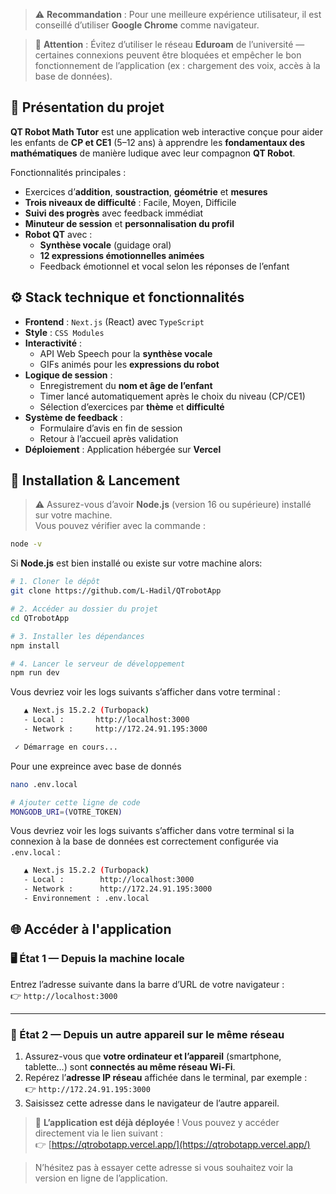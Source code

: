 > ⚠️ **Recommandation** : Pour une meilleure expérience utilisateur, il est conseillé d’utiliser **Google Chrome** comme navigateur.

>🚫 **Attention** : Évitez d’utiliser le réseau **Eduroam** de l’université — certaines connexions peuvent être bloquées et empêcher le bon fonctionnement de l’application (ex : chargement des voix, accès à la base de données).

## 🧠 Présentation du projet

**QT Robot Math Tutor** est une application web interactive conçue pour aider les enfants de **CP et CE1** (5–12 ans) à apprendre les **fondamentaux des mathématiques** de manière ludique avec leur compagnon **QT Robot**.

Fonctionnalités principales :
- Exercices d’**addition**, **soustraction**, **géométrie** et **mesures**
- **Trois niveaux de difficulté** : Facile, Moyen, Difficile
- **Suivi des progrès** avec feedback immédiat
- **Minuteur de session** et **personnalisation du profil**
- **Robot QT** avec :
  - **Synthèse vocale** (guidage oral)
  - **12 expressions émotionnelles animées**
  - Feedback émotionnel et vocal selon les réponses de l’enfant

## ⚙️ Stack technique et fonctionnalités

- **Frontend** : `Next.js` (React) avec `TypeScript`
- **Style** : `CSS Modules`
- **Interactivité** :
  - API Web Speech pour la **synthèse vocale**
  - GIFs animés pour les **expressions du robot**
- **Logique de session** :
  - Enregistrement du **nom et âge de l’enfant**
  - Timer lancé automatiquement après le choix du niveau (CP/CE1)
  - Sélection d’exercices par **thème** et **difficulté**
- **Système de feedback** :
  - Formulaire d’avis en fin de session
  - Retour à l’accueil après validation
- **Déploiement** : Application hébergée sur **Vercel**

## 🚀 Installation & Lancement

> ⚠️ Assurez-vous d’avoir **Node.js** (version 16 ou supérieure) installé sur votre machine.  
> Vous pouvez vérifier avec la commande :
```bash
node -v
```
Si **Node.js** est bien installé ou existe sur votre machine alors:
```bash
# 1. Cloner le dépôt
git clone https://github.com/L-Hadil/QTrobotApp

# 2. Accéder au dossier du projet
cd QTrobotApp

# 3. Installer les dépendances
npm install

# 4. Lancer le serveur de développement
npm run dev
```
Vous devriez voir les logs suivants s’afficher dans votre terminal :

```bash
   ▲ Next.js 15.2.2 (Turbopack)
   - Local :       http://localhost:3000
   - Network :     http://172.24.91.195:3000

 ✓ Démarrage en cours...
```
Pour une expreince avec base de donnés
```bash
nano .env.local

# Ajouter cette ligne de code 
MONGODB_URI=(VOTRE_TOKEN)
```

Vous devriez voir les logs suivants s’afficher dans votre terminal si la connexion à la base de données est correctement configurée via `.env.local` :

```bash
   ▲ Next.js 15.2.2 (Turbopack)
   - Local :        http://localhost:3000
   - Network :      http://172.24.91.195:3000
   - Environnement : .env.local
```
## 🌐 Accéder à l'application

### 🖥️ État 1 — Depuis la machine locale

Entrez l’adresse suivante dans la barre d’URL de votre navigateur :  
👉 `http://localhost:3000`

---

### 📱 État 2 — Depuis un autre appareil sur le même réseau

1. Assurez-vous que **votre ordinateur et l’appareil** (smartphone, tablette…) sont **connectés au même réseau Wi-Fi**.
2. Repérez l’**adresse IP réseau** affichée dans le terminal, par exemple :  
   👉 `http://172.24.91.195:3000`
3. Saisissez cette adresse dans le navigateur de l’autre appareil.




> 🚀 **L’application est déjà déployée** ! Vous pouvez y accéder directement via le lien suivant :  
👉 [https://qtrobotapp.vercel.app/](https://qtrobotapp.vercel.app/)

>N’hésitez pas à essayer cette adresse si vous souhaitez voir la version en ligne de l’application.
